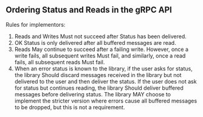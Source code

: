 Ordering Status and Reads in the gRPC API
-----------------------------------------

Rules for implementors:
1. Reads and Writes Must not succeed after Status has been delivered.
2. OK Status is only delivered after all buffered messages are read.
3. Reads May continue to succeed after a failing write.
   However, once a write fails, all subsequent writes Must fail,
   and similarly, once a read fails, all subsequent reads Must fail.
4. When an error status is known to the library, if the user asks for status,
   the library Should discard messages received in the library but not delivered
   to the user and then deliver the status. If the user does not ask for status
   but continues reading, the library Should deliver buffered messages before
   delivering status. The library MAY choose to implement the stricter version
   where errors cause all buffered messages to be dropped, but this is not a
   requirement.
